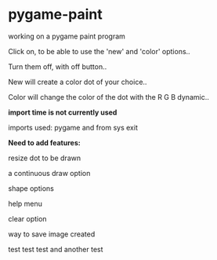 # pygame-paint
working on a pygame paint program


Click on, to be able to use the 'new' and 'color' options..

Turn them off, with off button..

New will create a color dot of your choice..

Color will change the color of the dot with the R G B dynamic..


**import time is not currently used**

imports used:  pygame and from sys exit

__Need to add features:__

  resize dot to be drawn
  
  a continuous draw option
  
  shape options
  
  help menu
  
  clear option
  
  way to save image created
  
  test test test and another test
